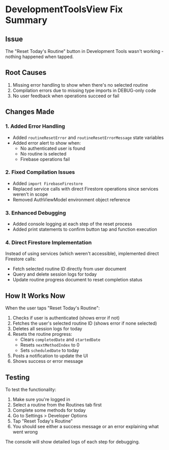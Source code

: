 # DevelopmentToolsView Fix Summary

## Issue
The "Reset Today's Routine" button in Development Tools wasn't working - nothing happened when tapped.

## Root Causes
1. Missing error handling to show when there's no selected routine
2. Compilation errors due to missing type imports in DEBUG-only code
3. No user feedback when operations succeed or fail

## Changes Made

### 1. Added Error Handling
- Added `routineResetError` and `routineResetErrorMessage` state variables
- Added error alert to show when:
  - No authenticated user is found
  - No routine is selected
  - Firebase operations fail

### 2. Fixed Compilation Issues
- Added `import FirebaseFirestore` 
- Replaced service calls with direct Firestore operations since services weren't in scope
- Removed AuthViewModel environment object reference

### 3. Enhanced Debugging
- Added console logging at each step of the reset process
- Added print statements to confirm button tap and function execution

### 4. Direct Firestore Implementation
Instead of using services (which weren't accessible), implemented direct Firestore calls:
- Fetch selected routine ID directly from user document
- Query and delete session logs for today
- Update routine progress document to reset completion status

## How It Works Now

When the user taps "Reset Today's Routine":
1. Checks if user is authenticated (shows error if not)
2. Fetches the user's selected routine ID (shows error if none selected)
3. Deletes all session logs for today
4. Resets the routine progress:
   - Clears `completedDate` and `startedDate`
   - Resets `nextMethodIndex` to 0
   - Sets `scheduledDate` to today
5. Posts a notification to update the UI
6. Shows success or error message

## Testing
To test the functionality:
1. Make sure you're logged in
2. Select a routine from the Routines tab first
3. Complete some methods for today
4. Go to Settings > Developer Options
5. Tap "Reset Today's Routine"
6. You should see either a success message or an error explaining what went wrong

The console will show detailed logs of each step for debugging.